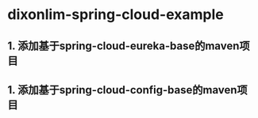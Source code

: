 # dixonlim-spring-cloud-example

## 1. 添加基于spring-cloud-eureka-base的maven项目

## 1. 添加基于spring-cloud-config-base的maven项目

